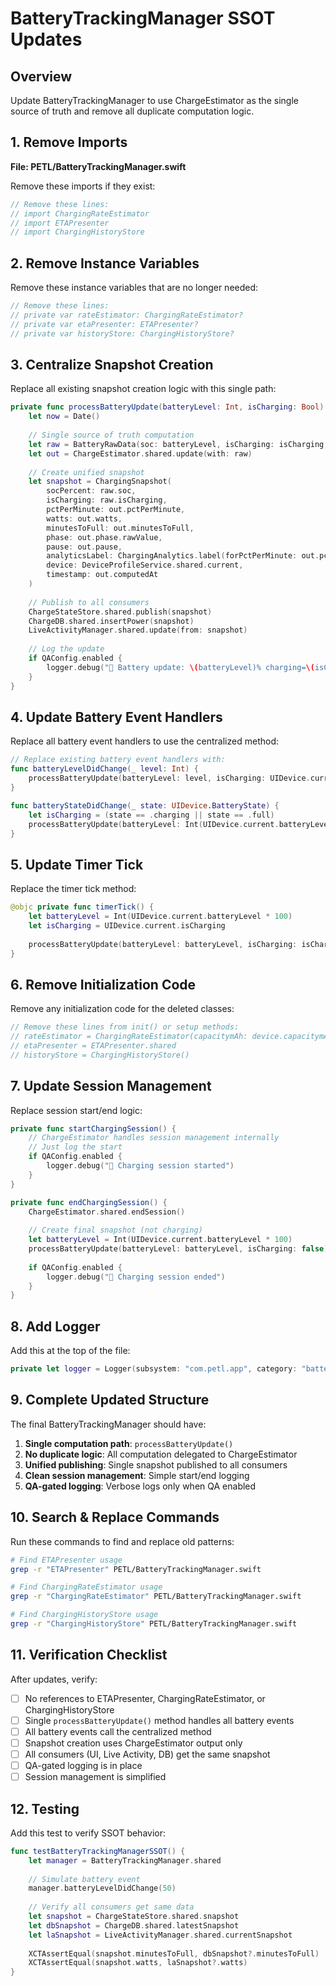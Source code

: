 # BatteryTrackingManager SSOT Updates

## Overview
Update BatteryTrackingManager to use ChargeEstimator as the single source of truth and remove all duplicate computation logic.

## 1. Remove Imports

**File: PETL/BatteryTrackingManager.swift**

Remove these imports if they exist:
```swift
// Remove these lines:
// import ChargingRateEstimator
// import ETAPresenter
// import ChargingHistoryStore
```

## 2. Remove Instance Variables

Remove these instance variables that are no longer needed:
```swift
// Remove these lines:
// private var rateEstimator: ChargingRateEstimator?
// private var etaPresenter: ETAPresenter?
// private var historyStore: ChargingHistoryStore?
```

## 3. Centralize Snapshot Creation

Replace all existing snapshot creation logic with this single path:

```swift
private func processBatteryUpdate(batteryLevel: Int, isCharging: Bool) {
    let now = Date()
    
    // Single source of truth computation
    let raw = BatteryRawData(soc: batteryLevel, isCharging: isCharging, timestamp: now)
    let out = ChargeEstimator.shared.update(with: raw)
    
    // Create unified snapshot
    let snapshot = ChargingSnapshot(
        socPercent: raw.soc,
        isCharging: raw.isCharging,
        pctPerMinute: out.pctPerMinute,
        watts: out.watts,
        minutesToFull: out.minutesToFull,
        phase: out.phase.rawValue,
        pause: out.pause,
        analyticsLabel: ChargingAnalytics.label(forPctPerMinute: out.pctPerMinute),
        device: DeviceProfileService.shared.current,
        timestamp: out.computedAt
    )
    
    // Publish to all consumers
    ChargeStateStore.shared.publish(snapshot)
    ChargeDB.shared.insertPower(snapshot)
    LiveActivityManager.shared.update(from: snapshot)
    
    // Log the update
    if QAConfig.enabled {
        logger.debug("🔋 Battery update: \(batteryLevel)% charging=\(isCharging) ETA=\(out.minutesToFull?.description ?? "nil")m W=\(String(format:"%.1f", out.watts))")
    }
}
```

## 4. Update Battery Event Handlers

Replace all battery event handlers to use the centralized method:

```swift
// Replace existing battery event handlers with:
func batteryLevelDidChange(_ level: Int) {
    processBatteryUpdate(batteryLevel: level, isCharging: UIDevice.current.isCharging)
}

func batteryStateDidChange(_ state: UIDevice.BatteryState) {
    let isCharging = (state == .charging || state == .full)
    processBatteryUpdate(batteryLevel: Int(UIDevice.current.batteryLevel * 100), isCharging: isCharging)
}
```

## 5. Update Timer Tick

Replace the timer tick method:

```swift
@objc private func timerTick() {
    let batteryLevel = Int(UIDevice.current.batteryLevel * 100)
    let isCharging = UIDevice.current.isCharging
    
    processBatteryUpdate(batteryLevel: batteryLevel, isCharging: isCharging)
}
```

## 6. Remove Initialization Code

Remove any initialization code for the deleted classes:

```swift
// Remove these lines from init() or setup methods:
// rateEstimator = ChargingRateEstimator(capacitymAh: device.capacitymAh)
// etaPresenter = ETAPresenter.shared
// historyStore = ChargingHistoryStore()
```

## 7. Update Session Management

Replace session start/end logic:

```swift
private func startChargingSession() {
    // ChargeEstimator handles session management internally
    // Just log the start
    if QAConfig.enabled {
        logger.debug("🔌 Charging session started")
    }
}

private func endChargingSession() {
    ChargeEstimator.shared.endSession()
    
    // Create final snapshot (not charging)
    let batteryLevel = Int(UIDevice.current.batteryLevel * 100)
    processBatteryUpdate(batteryLevel: batteryLevel, isCharging: false)
    
    if QAConfig.enabled {
        logger.debug("🔌 Charging session ended")
    }
}
```

## 8. Add Logger

Add this at the top of the file:
```swift
private let logger = Logger(subsystem: "com.petl.app", category: "battery")
```

## 9. Complete Updated Structure

The final BatteryTrackingManager should have:

1. **Single computation path**: `processBatteryUpdate()`
2. **No duplicate logic**: All computation delegated to ChargeEstimator
3. **Unified publishing**: Single snapshot published to all consumers
4. **Clean session management**: Simple start/end logging
5. **QA-gated logging**: Verbose logs only when QA enabled

## 10. Search & Replace Commands

Run these commands to find and replace old patterns:

```bash
# Find ETAPresenter usage
grep -r "ETAPresenter" PETL/BatteryTrackingManager.swift

# Find ChargingRateEstimator usage  
grep -r "ChargingRateEstimator" PETL/BatteryTrackingManager.swift

# Find ChargingHistoryStore usage
grep -r "ChargingHistoryStore" PETL/BatteryTrackingManager.swift
```

## 11. Verification Checklist

After updates, verify:

- [ ] No references to ETAPresenter, ChargingRateEstimator, or ChargingHistoryStore
- [ ] Single `processBatteryUpdate()` method handles all battery events
- [ ] All battery events call the centralized method
- [ ] Snapshot creation uses ChargeEstimator output only
- [ ] All consumers (UI, Live Activity, DB) get the same snapshot
- [ ] QA-gated logging is in place
- [ ] Session management is simplified

## 12. Testing

Add this test to verify SSOT behavior:

```swift
func testBatteryTrackingManagerSSOT() {
    let manager = BatteryTrackingManager.shared
    
    // Simulate battery event
    manager.batteryLevelDidChange(50)
    
    // Verify all consumers get same data
    let snapshot = ChargeStateStore.shared.snapshot
    let dbSnapshot = ChargeDB.shared.latestSnapshot
    let laSnapshot = LiveActivityManager.shared.currentSnapshot
    
    XCTAssertEqual(snapshot.minutesToFull, dbSnapshot?.minutesToFull)
    XCTAssertEqual(snapshot.watts, laSnapshot?.watts)
}
```

